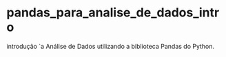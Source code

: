 # pandas_para_analise_de_dados_intro
introdução `a Análise de Dados utilizando a biblioteca Pandas do Python.
